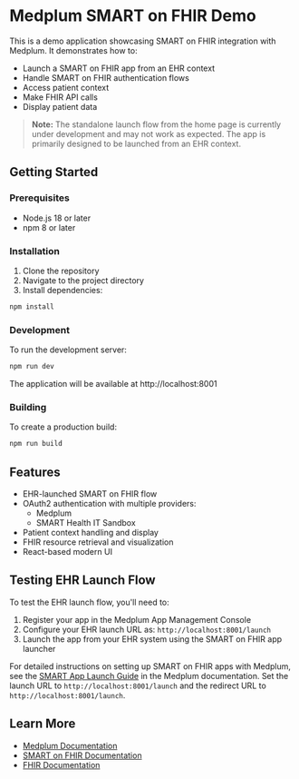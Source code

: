 # Medplum SMART on FHIR Demo

This is a demo application showcasing SMART on FHIR integration with Medplum. It demonstrates how to:

- Launch a SMART on FHIR app from an EHR context
- Handle SMART on FHIR authentication flows
- Access patient context
- Make FHIR API calls
- Display patient data

> **Note:** The standalone launch flow from the home page is currently under development and may not work as expected. The app is primarily designed to be launched from an EHR context.

## Getting Started

### Prerequisites

- Node.js 18 or later
- npm 8 or later

### Installation

1. Clone the repository
2. Navigate to the project directory
3. Install dependencies:

```bash
npm install
```

### Development

To run the development server:

```bash
npm run dev
```

The application will be available at http://localhost:8001

### Building

To create a production build:

```bash
npm run build
```

## Features

- EHR-launched SMART on FHIR flow
- OAuth2 authentication with multiple providers:
  - Medplum
  - SMART Health IT Sandbox
- Patient context handling and display
- FHIR resource retrieval and visualization
- React-based modern UI

## Testing EHR Launch Flow

To test the EHR launch flow, you'll need to:

1. Register your app in the Medplum App Management Console
2. Configure your EHR launch URL as: `http://localhost:8001/launch`
3. Launch the app from your EHR system using the SMART on FHIR app launcher

For detailed instructions on setting up SMART on FHIR apps with Medplum, see the [SMART App Launch Guide](https://www.medplum.com/docs/integration/smart-app-launch) in the Medplum documentation. Set the launch URL to `http://localhost:8001/launch` and the redirect URL to `http://localhost:8001/launch`.

## Learn More

- [Medplum Documentation](https://www.medplum.com/docs)
- [SMART on FHIR Documentation](https://docs.smarthealthit.org/)
- [FHIR Documentation](https://hl7.org/fhir/)
